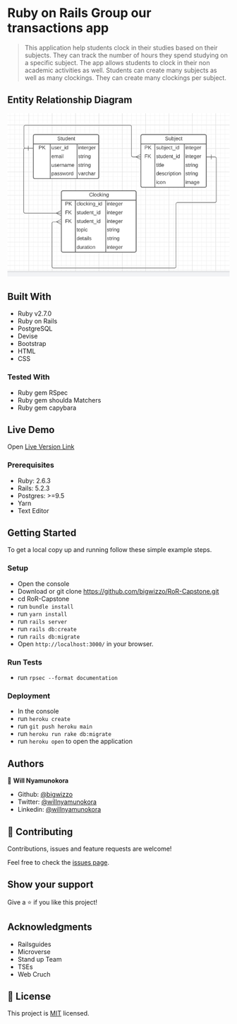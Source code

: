 # Ruby on Rails Group our transactions app

> This application help students clock in their studies based on their subjects. They can track the number of hours they spend studying on a specific subject.
> The app allows students to clock in their non academic activities as well.
> Students can create many subjects as well as many clockings.
> They can create many clockings per subject.

## Entity Relationship Diagram

![ScreenShot](https://github.com/BigWizzo/RoR-Capstone/blob/deploy/erd.png)

## Built With

- Ruby v2.7.0
- Ruby on Rails
- PostgreSQL
- Devise
- Bootstrap
- HTML
- CSS

### Tested With

- Ruby gem RSpec
- Ruby gem shoulda Matchers
- Ruby gem capybara

## Live Demo

Open [Live Version Link](https://secure-garden-76181.herokuapp.com)

### Prerequisites

- Ruby: 2.6.3
- Rails: 5.2.3
- Postgres: >=9.5
- Yarn
- Text Editor

## Getting Started

To get a local copy up and running follow these simple example steps.

### Setup

- Open the console
- Download or git clone https://github.com/bigwizzo/RoR-Capstone.git
- cd RoR-Capstone
- run `bundle install`
- run `yarn install`
- run `rails server`
- run `rails db:create`
- run `rails db:migrate`
- Open `http://localhost:3000/` in your browser.

### Run Tests

- run `rpsec --format documentation`

### Deployment

- In the console
- run `heroku create`
- run `git push heroku main`
- run `heroku run rake db:migrate`
- run `heroku open` to open the application

## Authors

👤 **Will Nyamunokora**

- Github: [@bigwizzo](https://github.com/bigwizzo)
- Twitter: [@willnyamunokora](https://twitter.com/willnyamunokora)
- Linkedin: [@willnyamunokora](https://linkedin.com/in/willnyamunokora)

## 🤝 Contributing

Contributions, issues and feature requests are welcome!

Feel free to check the [issues page](https://github.com/BigWizzo/RoR-Capstone/issues).

## Show your support

Give a ⭐️ if you like this project!

## Acknowledgments

- Railsguides
- Microverse
- Stand up Team
- TSEs
- Web Cruch

## 📝 License

This project is [MIT](https://opensource.org/licenses/MIT) licensed.
